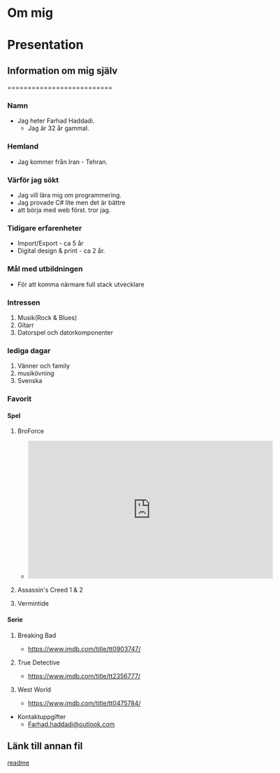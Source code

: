 # Om mig

# Presentation

## Information om mig själv

==========================

### **Namn**

- Jag heter Farhad Haddadi.
  - Jag är 32 år gammal.

### **Hemland**

- Jag kommer från Iran - Tehran.
  
### **Värför jag sökt**

- Jag vill lära mig om programmering.
- Jag provade C# lite men det är bättre
- att börja med web först. tror jag.
  
### **Tidigare erfarenheter**

- Import/Export - ca 5 år
- Digital design & print - ca 2 år.
  
### **Mål med utbildningen**

- För att komma närmare full stack utvecklare
  
### **Intressen**

1. Musik(Rock & Blues)
2. Gitarr
3. Datorspel och datorkomponenter

### **lediga dagar**

1. Vänner och family
2. musikövning
3. Svenska

### **Favorit**

#### **Spel**

1. BroForce
    - <iframe width="560" height="315" src="https://www.youtube.com/embed/8mOAQ7t9JjY" title="YouTube video player" frameborder="0" allow="accelerometer; autoplay; clipboard-write; encrypted-media; gyroscope; picture-in-picture" allowfullscreen></iframe>

2. Assassin's Creed 1 & 2
3. Vermintide

#### **Serie**

1. Breaking Bad
    - https://www.imdb.com/title/tt0903747/
  
2. True Detective
    - https://www.imdb.com/title/tt2356777/
3. West World
    - https://www.imdb.com/title/tt0475784/

* Kontaktuppgifter
  + Farhad.haddadi@outlook.com

## Länk till annan fil

[readme](README.md)
